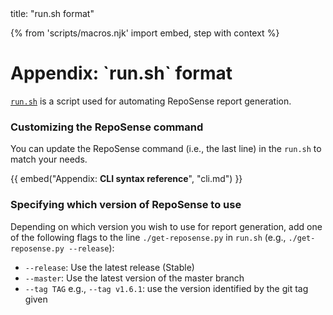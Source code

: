 <frontmatter>
  title: "run.sh format"
</frontmatter>

{% from 'scripts/macros.njk' import embed, step with context %}

<h1 class="display-4"><md>Appendix: `run.sh` format</md></h1>

<div class="lead">

[`run.sh`](https://github.com/reposense/publish-RepoSense/blob/master/run.sh) is a script used for automating RepoSense report generation.
</div>

<!-- ------------------------------------------------------------------------------------------------------ -->

### Customizing the RepoSense command

You can update the RepoSense command (i.e., the last line) in the `run.sh` to match your needs.

{{ embed("Appendix: **CLI syntax reference**", "cli.md") }}

<!-- ------------------------------------------------------------------------------------------------------ -->

### Specifying which version of RepoSense to use

Depending on which version you wish to use for report generation, add one of the following flags to the line `./get-reposense.py` in `run.sh` (e.g., `./get-reposense.py --release`):
* `--release`: Use the latest release (Stable)
* `--master`: Use the latest version of the master branch
* `--tag TAG` e.g., `--tag v1.6.1`: use the version identified by the git tag given
